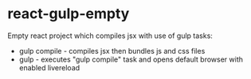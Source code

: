 # react-gulp-empty

Empty react project which compiles jsx with use of gulp tasks:

- gulp compile - compiles jsx then bundles js and css files
- gulp -  executes "gulp compile" task and opens default browser with enabled livereload
